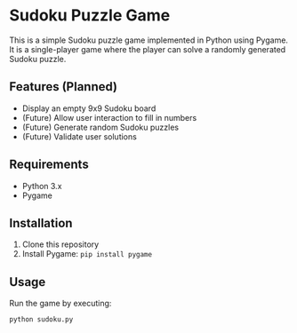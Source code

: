# Sudoku Puzzle Game

This is a simple Sudoku puzzle game implemented in Python using Pygame. It is a single-player game where the player can solve a randomly generated Sudoku puzzle.

## Features (Planned)
- Display an empty 9x9 Sudoku board
- (Future) Allow user interaction to fill in numbers
- (Future) Generate random Sudoku puzzles
- (Future) Validate user solutions

## Requirements
- Python 3.x
- Pygame

## Installation
1. Clone this repository
2. Install Pygame: `pip install pygame`

## Usage
Run the game by executing:
```
python sudoku.py
```
